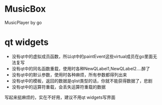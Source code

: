 # MusicBox
MusicPlayer by go

# qt widgets

* 没有qt中的虚拟成员函数，所以qt中的paintEvent这些virtual成员在go里面无法复写
* 没有qt中的同名函数重载，使用时各种NewQLabel1,NewQLabel2....醉了
* 没有qt中的默认参数，使用时各种麻烦，所有参数都得列出来
* 没有qt中的模板，返回的数据是qlist类型的话，你就不能获得数据了，悲剧
* 没有qt中的运算符重载，会丢失运算符重载的数据

写起来挺麻烦的，实在不好用，建议不用qt widgets写界面